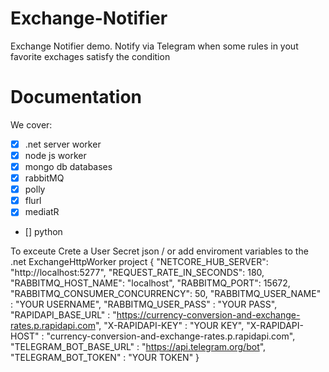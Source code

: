 # Exchange-Notifier

Exchange Notifier demo.
Notify via Telegram when some rules in yout favorite exchages satisfy the condition

# Documentation

We cover:

- [x] .net server worker
- [x] node js worker
- [x] mongo db databases
- [x] rabbitMQ
- [x] polly
- [x] flurl
- [x] mediatR
- [] python

To exceute
Crete a User Secret json / or add enviroment variables to the .net ExchangeHttpWorker project
{
"NETCORE_HUB_SERVER": "http://localhost:5277",
"REQUEST_RATE_IN_SECONDS": 180,
"RABBITMQ_HOST_NAME": "localhost",
"RABBITMQ_PORT": 15672,
"RABBITMQ_CONSUMER_CONCURRENCY": 50,
"RABBITMQ_USER_NAME" : "YOUR USERNAME",
"RABBITMQ_USER_PASS" : "YOUR PASS",
"RAPIDAPI_BASE_URL" : "https://currency-conversion-and-exchange-rates.p.rapidapi.com",
"X-RAPIDAPI-KEY" : "YOUR KEY",
"X-RAPIDAPI-HOST" : "currency-conversion-and-exchange-rates.p.rapidapi.com",
"TELEGRAM_BOT_BASE_URL" : "https://api.telegram.org/bot",
"TELEGRAM_BOT_TOKEN" : "YOUR TOKEN"
}
